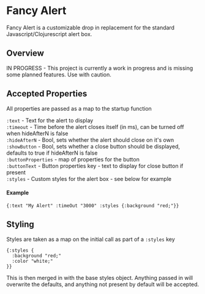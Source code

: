 # Fancy Alert

Fancy Alert is a customizable drop in replacement for the standard Javascript/Clojurescript alert box.

## Overview

IN PROGRESS - This project is currently a work in progress and is missing some planned features. Use with caution.

## Accepted Properties
All properties are passed as a map to the startup function
<br />

````:text```` - Text for the alert to display <br />
````:timeout```` - Time before the alert closes itself (in ms), can be turned off when hideAfterN is false  <br />
````:hideAfterN```` - Bool, sets whether the alert should close on it's own  <br />
````:showButton```` - Bool, sets whether a close button should be displayed, defaults to true if hideAfterN is false <br />
````:buttonProperties```` - map of properties for the button <br />
````:buttonText```` - Button properties key - text to display for close button if present <br />
````:styles```` - Custom styles for the alert box - see below for example

#### Example

````
{:text "My Alert" :timeOut "3000" :styles {:background "red;"}}
````

## Styling

Styles are taken as a map on the initial call as part of a ````:styles```` key


````
{:styles {
  :background "red;"
  :color "white;"
}}
````

This is then merged in with the base styles object. Anything passed in will overwrite the defaults, and anything not
present by default will be accepted.
